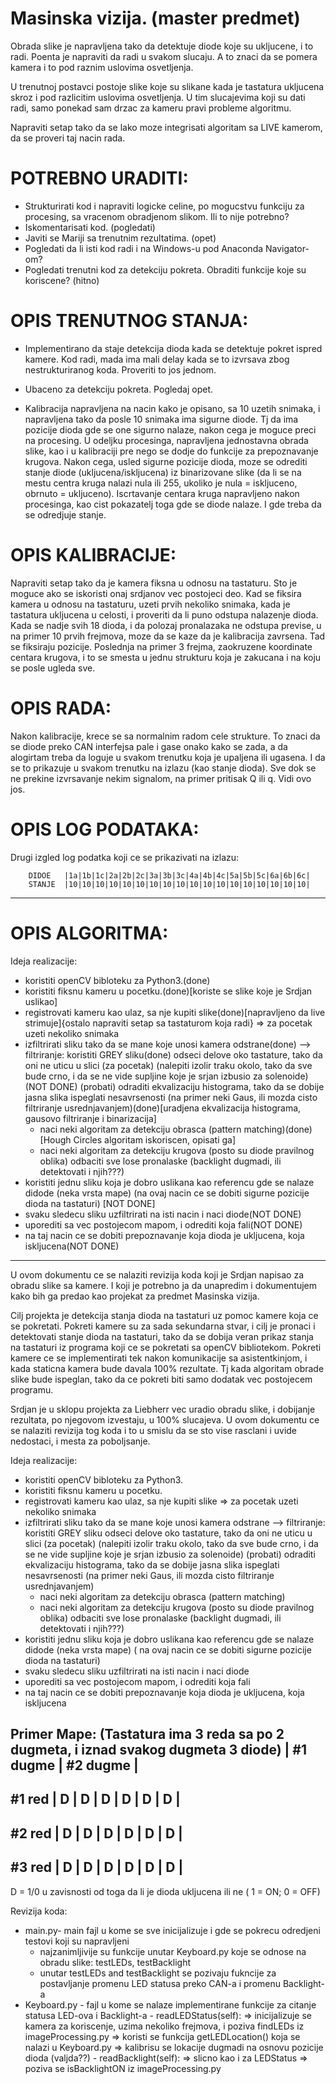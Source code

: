 Masinska vizija. (master predmet)
=================================

Obrada slike je napravljena tako da detektuje diode koje su ukljucene, i to
radi. Poenta je napraviti da radi u svakom slucaju. A to znaci da se pomera
kamera i to pod raznim uslovima osvetljenja.

U trenutnoj postavci postoje slike koje su slikane kada je tastatura ukljucena
skroz i pod razlicitim uslovima osvetljenja. U tim slucajevima koji su dati
radi, samo ponekad sam drzac za kameru pravi probleme algoritmu.

Napraviti setap tako da se lako moze integrisati algoritam sa LIVE kamerom, da
se proveri taj nacin rada.

POTREBNO URADITI:
=====================
* Strukturirati kod i napraviti logicke celine, po mogucstvu funkciju za
  procesing, sa vracenom obradjenom slikom. Ili to nije potrebno?
* Iskomentarisati kod. (pogledati)
* Javiti se Mariji sa trenutnim rezultatima. (opet)
* Pogledati da li isti kod radi i na Windows-u pod Anaconda Navigator-om?
* Pogledati trenutni kod za detekciju pokreta. Obraditi funkcije koje su
  koriscene? (hitno)

OPIS TRENUTNOG STANJA:
======================
- Implementirano da staje detekcija dioda kada se detektuje pokret ispred kamere.
Kod radi, mada ima mali delay kada se to izvrsava zbog nestrukturiranog koda.
Proveriti to jos jednom.

- Ubaceno za detekciju pokreta. Pogledaj opet.

- Kalibracija napravljena na nacin kako je opisano, sa 10 uzetih snimaka, i
napravljena tako da posle 10 snimaka ima sigurne diode. Tj da ima pozicije
dioda gde se one sigurno nalaze, nakon cega je moguce preci na procesing.
U odeljku procesinga, napravljena jednostavna obrada slike, kao i u kalibraciji
pre nego se dodje do funkcije za prepoznavanje krugova. Nakon cega, usled
sigurne pozicije dioda, moze se odrediti stanje diode (ukljucena/iskljucena)
iz binarizovane slike (da li se na mestu centra kruga nalazi nula ili 255,
ukoliko je nula = iskljuceno, obrnuto = ukljuceno).
Iscrtavanje centara kruga napravljeno nakon procesinga, kao cist pokazatelj
toga gde se diode nalaze. I gde treba da se odredjuje stanje.

OPIS KALIBRACIJE:
======================
Napraviti setap tako da je kamera fiksna u odnosu na tastaturu. Sto je moguce
ako se iskoristi onaj srdjanov vec postojeci deo.
Kad se fiksira kamera u odnosu na tastaturu, uzeti prvih nekoliko snimaka, kada
je tastatura ukljucena u celosti, i proveriti da li puno odstupa nalazenje
dioda. Kada se nadje svih 18 dioda, i da polozaj pronalazaka ne odstupa
previse, u na primer 10 prvih frejmova, moze da se kaze da je kalibracija
zavrsena. Tad se fiksiraju pozicije. Poslednja na primer 3 frejma, zaokruzene
koordinate centara krugova, i to se smesta u jednu strukturu koja je zakucana i
na koju se posle ugleda sve.

OPIS RADA:
======================
Nakon kalibracije, krece se sa normalnim radom cele strukture. To znaci da se
diode preko CAN interfejsa pale i gase onako kako se zada, a da alogirtam treba
da loguje u svakom trenutku koja je upaljena ili ugasena. I da se to prikazuje
u svakom trenutku na izlazu (kao stanje dioda). Sve dok se ne prekine
izvrsavanje nekim signalom, na primer pritisak Q ili q. Vidi ovo jos.

OPIS LOG PODATAKA:
======================
Drugi izgled log podatka koji ce se prikazivati na izlazu:

        DIDOE   |1a|1b|1c|2a|2b|2c|3a|3b|3c|4a|4b|4c|5a|5b|5c|6a|6b|6c|
        STANJE  |10|10|10|10|10|10|10|10|10|10|10|10|10|10|10|10|10|10|

--------------------------------------------------------------------------------

OPIS ALGORITMA:
======================
Ideja realizacije:
- koristiti openCV bibloteku za Python3.(done)
- koristiti fiksnu kameru u pocetku.(done)[koriste se slike koje je Srdjan
  uslikao]
- registrovati kameru kao ulaz, sa nje kupiti slike(done)[napravljeno da live
  strimuje]{ostalo napraviti setap sa tastaturom koja radi}
=> za pocetak uzeti nekoliko snimaka
- izfiltrirati sliku tako da se mane koje unosi kamera odstrane(done)
--> filtriranje:
	koristiti GREY sliku(done)
	odseci delove oko tastature, tako da oni ne uticu u slici (za pocetak)
	(nalepiti izolir traku okolo, tako da sve bude crno, i da se ne vide
        supljine koje je srjan izbusio za solenoide)(NOT DONE)
	(probati) odraditi ekvalizaciju histograma, tako da se dobije jasna slika
	ispeglati nesavrsenosti (na primer neki Gaus, ili mozda cisto filtriranje
        usrednjavanjem)(done)[uradjena ekvalizacija histograma, gausovo
        filtriranje i binarizacija]
	- naci neki algoritam za detekciju obrasca (pattern
          matching)(done)[Hough Circles algoritam iskoriscen, opisati ga]
	- naci neki algoritam za detekciju krugova (posto su diode pravilnog oblika)
	odbaciti sve lose pronalaske (backlight dugmadi, ili detektovati i njih???)
- koristiti jednu sliku koja je dobro uslikana kao referencu gde se nalaze didode
(neka vrsta mape)
	(na ovaj nacin ce se dobiti sigurne pozicije dioda na tastaturi)
        [NOT DONE]
- svaku sledecu sliku uzfiltrirati na isti nacin i naci diode(NOT DONE)
- uporediti sa vec postojecom mapom, i odrediti koja fali(NOT DONE)
- na taj nacin ce se dobiti prepoznavanje koja dioda je ukljucena, koja
  iskljucena(NOT DONE)

--------------------------------------------------------------------------------

U ovom dokumentu ce se nalaziti revizija koda koji je Srdjan napisao za obradu
slike sa kamere. I koji je potrebno ja da unapredim i dokumentujem kako bih ga
predao kao projekat za predmet Masinska vizija.

Cilj projekta je detekcija stanja dioda na tastaturi uz pomoc kamere koja ce se
pokretati. Pokreti kamere su za sada sekundarna stvar, i cilj je pronaci i
detektovati stanje dioda na tastaturi, tako da se dobija veran prikaz stanja na
tastaturi iz programa koji ce se pokretati sa openCV bibliotekom.
Pokreti kamere ce se implementirati tek nakon komunikacije sa asistentkinjom, i
kada staticna kamera bude davala 100% rezultate. Tj kada algoritam obrade slike
bude ispeglan, tako da ce pokreti biti samo dodatak vec postojecem programu.

Srdjan je u sklopu projekta za Liebherr vec uradio obradu slike, i dobijanje
rezultata, po njegovom izvestaju, u 100% slucajeva. U ovom dokumentu ce se
nalaziti revizija tog koda i to u smislu da se sto vise rasclani i uvide
nedostaci, i mesta za poboljsanje.

Ideja realizacije:
- koristiti openCV bibloteku za Python3.
- koristiti fiksnu kameru u pocetku.
- registrovati kameru kao ulaz, sa nje kupiti slike
=> za pocetak uzeti nekoliko snimaka
- izfiltrirati sliku tako da se mane koje unosi kamera odstrane
--> filtriranje:
	koristiti GREY sliku
	odseci delove oko tastature, tako da oni ne uticu u slici (za pocetak)
	(nalepiti izolir traku okolo, tako da sve bude crno, i da se ne vide supljine koje je srjan izbusio za solenoide)
	(probati) odraditi ekvalizaciju histograma, tako da se dobije jasna slika
	ispeglati nesavrsenosti (na primer neki Gaus, ili mozda cisto filtriranje usrednjavanjem)
	- naci neki algoritam za detekciju obrasca (pattern matching)
	- naci neki algoritam za detekciju krugova (posto su diode pravilnog oblika)
	odbaciti sve lose pronalaske (backlight dugmadi, ili detektovati i njih???)
- koristiti jednu sliku koja je dobro uslikana kao referencu gde se nalaze didode (neka vrsta mape)
	( na ovaj nacin ce se dobiti sigurne pozicije dioda na tastaturi)
- svaku sledecu sliku uzfiltrirati na isti nacin i naci diode
- uporediti sa vec postojecom mapom, i odrediti koja fali
- na taj nacin ce se dobiti prepoznavanje koja dioda je ukljucena, koja iskljucena

Primer Mape:
(Tastatura ima 3 reda sa po 2 dugmeta, i iznad svakog dugmeta 3 diode)
	| #1 dugme  | #2 dugme  |
----------------------------------
#1 red	| D | D | D | D | D | D |
----------------------------------
#2 red	| D | D | D | D | D | D |
----------------------------------
#3 red	| D | D | D | D | D | D |
----------------------------------
D = 1/0 u zavisnosti od toga da li je dioda ukljucena ili ne ( 1 = ON; 0 = OFF)

Revizija koda:
- main.py- main fajl u kome se sve inicijalizuje i gde se pokrecu odredjeni testovi koji su napravljeni
	 - najzanimljivije su funkcije unutar Keyboard.py koje se odnose na obradu slike: testLEDs, testBacklight
	 - unutar testLEDs and testBacklight se pozivaju fukncije za postavljanje promenu LED statusa preko CAN-a
	 i promenu Backlight-a
- Keyboard.py   - fajl u kome se nalaze implementirane funkcije za citanje statusa LED-ova i Backlight-a
	        - readLEDStatus(self):
		=> inicijalizuje se kamera za koriscenje, uzima nekoliko frejmova, i poziva findLEDs iz imageProcessing.py
			=> koristi se funkcija getLEDLocation() koja se nalazi u Keyboard.py
			=> kalibrisu se lokacije dugmadi na osnovu pozicije dioda (valjda??)
		- readBacklight(self):
			=> slicno kao i za LEDStatus
			=> poziva se isBacklightON iz imageProcessing.py
